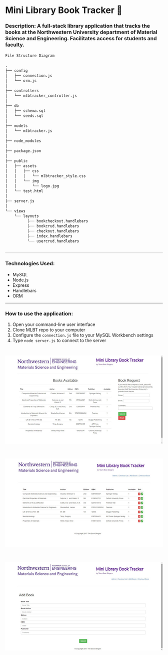 # Mini Library Book Tracker :blue_book:


### Description: A full-stack library application that tracks the books at the Northwestern University department of Material Science and Engineering. Facilitates access for students and faculty.


```
File Structure Diagram

.
├── config
│   ├── connection.js
│   └── orm.js
│ 
├── controllers
│   └── mlbtracker_controller.js
│
├── db
│   ├── schema.sql
│   └── seeds.sql
│
├── models
│   └── mlbtracker.js
│ 
├── node_modules
│ 
├── package.json
│
├── public
│   ├── assets
│   │   ├── css
│   │   │   └── mlbtracker_style.css
│   │   └── img
│   │       └── logo.jpg
│   └── test.html
│
├── server.js
│
└── views
    └── layouts
          ├── bookcheckout.handlebars
          ├── bookcrud.handlebars
          ├── checkout.handlebars
          ├── index.handlebars
          └── usercrud.handlebars
      
```

- - -

### Technologies Used: 
<ul>
  <li>MySQL</li>
  <li>Node.js</li>
  <li>Express</li>
  <li>Handlebars</li>
  <li>ORM</li>  
</ul>

- - - 

### How to use the application:

1. Open your command-line user interface
2. Clone MLBT repo to your computer 
3. Configure the <code>connection.js</code> file to your MySQL Workbench settings
4. Type <code>node server.js</code> to connect to the server


# ![MLBT](public/images/index.jpg)

# ![MLBT](public/images/admin.jpg)

# ![MLBT](public/images/addbook.jpg)


